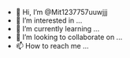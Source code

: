 - 👋 Hi, I’m @Mit1237757uuwjjj
- 👀 I’m interested in ...
- 🌱 I’m currently learning ...
- 💞️ I’m looking to collaborate on ...
- 📫 How to reach me ...

<!---
Mit1237757uuwjjj/Mit1237757uuwjjj is a ✨ special ✨ repository because its `README.md` (this file) appears on your GitHub profile.
You can click the Preview link to take a look at your changes.
--->
